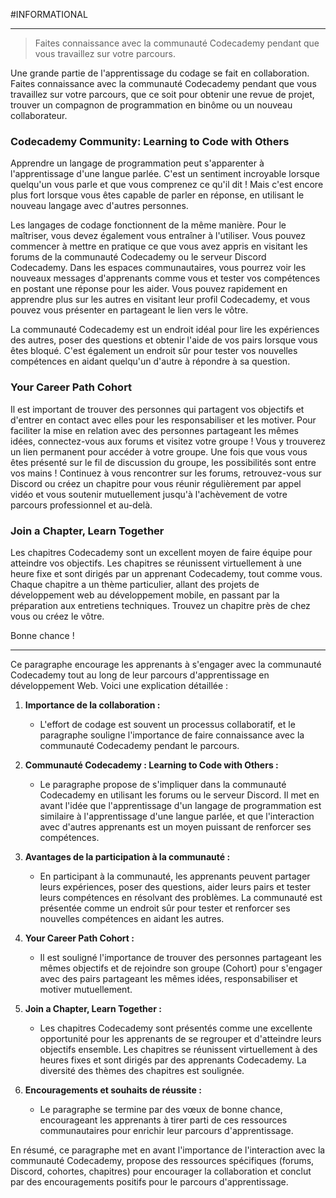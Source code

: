 #INFORMATIONAL 

---
> Faites connaissance avec la communauté Codecademy pendant que vous travaillez sur votre parcours.

Une grande partie de l'apprentissage du codage se fait en collaboration. Faites connaissance avec la communauté Codecademy pendant que vous travaillez sur votre parcours, que ce soit pour obtenir une revue de projet, trouver un compagnon de programmation en binôme ou un nouveau collaborateur.

### Codecademy Community: Learning to Code with Others

Apprendre un langage de programmation peut s'apparenter à l'apprentissage d'une langue parlée. C'est un sentiment incroyable lorsque quelqu'un vous parle et que vous comprenez ce qu'il dit ! Mais c'est encore plus fort lorsque vous êtes capable de parler en réponse, en utilisant le nouveau langage avec d'autres personnes.

Les langages de codage fonctionnent de la même manière. Pour le maîtriser, vous devez également vous entraîner à l'utiliser. Vous pouvez commencer à mettre en pratique ce que vous avez appris en visitant les forums de la communauté Codecademy ou le serveur Discord Codecademy. Dans les espaces communautaires, vous pourrez voir les nouveaux messages d'apprenants comme vous et tester vos compétences en postant une réponse pour les aider. Vous pouvez rapidement en apprendre plus sur les autres en visitant leur profil Codecademy, et vous pouvez vous présenter en partageant le lien vers le vôtre.

La communauté Codecademy est un endroit idéal pour lire les expériences des autres, poser des questions et obtenir l'aide de vos pairs lorsque vous êtes bloqué. C'est également un endroit sûr pour tester vos nouvelles compétences en aidant quelqu'un d'autre à répondre à sa question.

### Your Career Path Cohort

Il est important de trouver des personnes qui partagent vos objectifs et d'entrer en contact avec elles pour les responsabiliser et les motiver. Pour faciliter la mise en relation avec des personnes partageant les mêmes idées, connectez-vous aux forums et visitez votre groupe ! Vous y trouverez un lien permanent pour accéder à votre groupe. Une fois que vous vous êtes présenté sur le fil de discussion du groupe, les possibilités sont entre vos mains ! Continuez à vous rencontrer sur les forums, retrouvez-vous sur Discord ou créez un chapitre pour vous réunir régulièrement par appel vidéo et vous soutenir mutuellement jusqu'à l'achèvement de votre parcours professionnel et au-delà.

### Join a Chapter, Learn Together

Les chapitres Codecademy sont un excellent moyen de faire équipe pour atteindre vos objectifs. Les chapitres se réunissent virtuellement à une heure fixe et sont dirigés par un apprenant Codecademy, tout comme vous. Chaque chapitre a un thème particulier, allant des projets de développement web au développement mobile, en passant par la préparation aux entretiens techniques. Trouvez un chapitre près de chez vous ou créez le vôtre.

Bonne chance !

---

Ce paragraphe encourage les apprenants à s'engager avec la communauté Codecademy tout au long de leur parcours d'apprentissage en développement Web. Voici une explication détaillée :

1. **Importance de la collaboration :**
   - L'effort de codage est souvent un processus collaboratif, et le paragraphe souligne l'importance de faire connaissance avec la communauté Codecademy pendant le parcours.

2. **Communauté Codecademy : Learning to Code with Others :**
   - Le paragraphe propose de s'impliquer dans la communauté Codecademy en utilisant les forums ou le serveur Discord. Il met en avant l'idée que l'apprentissage d'un langage de programmation est similaire à l'apprentissage d'une langue parlée, et que l'interaction avec d'autres apprenants est un moyen puissant de renforcer ses compétences.

3. **Avantages de la participation à la communauté :**
   - En participant à la communauté, les apprenants peuvent partager leurs expériences, poser des questions, aider leurs pairs et tester leurs compétences en résolvant des problèmes. La communauté est présentée comme un endroit sûr pour tester et renforcer ses nouvelles compétences en aidant les autres.

4. **Your Career Path Cohort :**
   - Il est souligné l'importance de trouver des personnes partageant les mêmes objectifs et de rejoindre son groupe (Cohort) pour s'engager avec des pairs partageant les mêmes idées, responsabiliser et motiver mutuellement.

5. **Join a Chapter, Learn Together :**
   - Les chapitres Codecademy sont présentés comme une excellente opportunité pour les apprenants de se regrouper et d'atteindre leurs objectifs ensemble. Les chapitres se réunissent virtuellement à des heures fixes et sont dirigés par des apprenants Codecademy. La diversité des thèmes des chapitres est soulignée.

6. **Encouragements et souhaits de réussite :**
   - Le paragraphe se termine par des vœux de bonne chance, encourageant les apprenants à tirer parti de ces ressources communautaires pour enrichir leur parcours d'apprentissage.

En résumé, ce paragraphe met en avant l'importance de l'interaction avec la communauté Codecademy, propose des ressources spécifiques (forums, Discord, cohortes, chapitres) pour encourager la collaboration et conclut par des encouragements positifs pour le parcours d'apprentissage.

